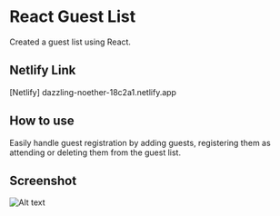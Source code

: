 # React Guest List

Created a guest list using React.

## Netlify Link

[Netlify] dazzling-noether-18c2a1.netlify.app

## How to use

Easily handle guest registration by adding guests, registering them as attending or deleting them from the guest list.

## Screenshot

![Alt text](./public/Screenshot.png)
